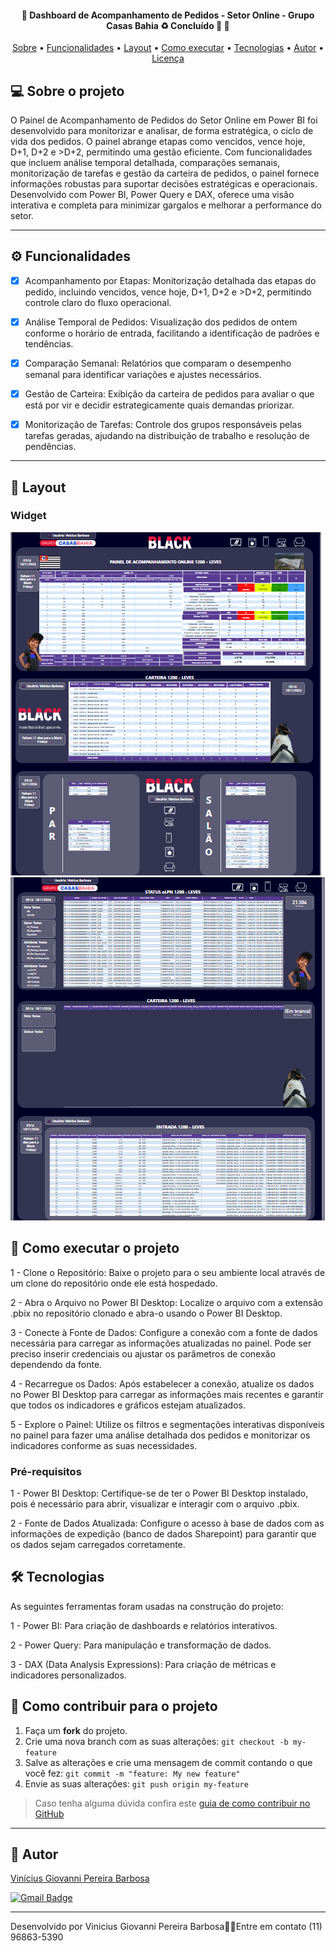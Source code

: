 <h4 align="center"> 
	🚧  Dashboard de Acompanhamento de Pedidos - Setor Online - Grupo Casas Bahia ♻️ Concluído 🚀 🚧
</h4>

<p align="center">
 <a href="#-sobre-o-projeto">Sobre</a> •
 <a href="#-funcionalidades">Funcionalidades</a> •
 <a href="#-layout">Layout</a> • 
 <a href="#-como-executar-o-projeto">Como executar</a> • 
 <a href="#-tecnologias">Tecnologias</a> • 
 <a href="#-autor">Autor</a> • 
 <a href="#user-content--licença">Licença</a>
</p>


## 💻 Sobre o projeto

O Painel de Acompanhamento de Pedidos do Setor Online em Power BI foi desenvolvido para monitorizar e analisar, de forma estratégica, o ciclo de vida dos pedidos. O painel abrange etapas como vencidos, vence hoje, D+1, D+2 e >D+2, permitindo uma gestão eficiente. Com funcionalidades que incluem análise temporal detalhada, comparações semanais, monitorização de tarefas e gestão da carteira de pedidos, o painel fornece informações robustas para suportar decisões estratégicas e operacionais. Desenvolvido com Power BI, Power Query e DAX, oferece uma visão interativa e completa para minimizar gargalos e melhorar a performance do setor.

---

## ⚙️ Funcionalidades

- [x] Acompanhamento por Etapas: Monitorização detalhada das etapas do pedido, incluindo vencidos, vence hoje, D+1, D+2 e >D+2, permitindo controle claro do fluxo operacional.
      
- [x] Análise Temporal de Pedidos: Visualização dos pedidos de ontem conforme o horário de entrada, facilitando a identificação de padrões e tendências.

- [x] Comparação Semanal: Relatórios que comparam o desempenho semanal para identificar variações e ajustes necessários.
      
- [x] Gestão de Carteira: Exibição da carteira de pedidos para avaliar o que está por vir e decidir estrategicamente quais demandas priorizar.
      
- [x] Monitorização de Tarefas: Controle dos grupos responsáveis pelas tarefas geradas, ajudando na distribuição de trabalho e resolução de pendências.
      
---
## 🎨 Layout

### Widget
![Widget1](https://github.com/Vinicius-Giovanni/PB---Painel-de-Acompanhamento-ON---CB/blob/main/tela1.png)<br>
![Widget2](https://github.com/Vinicius-Giovanni/PB---Painel-de-Acompanhamento-ON---CB/blob/main/tela2.png)<br>



## 🚀 Como executar o projeto

1 - Clone o Repositório: Baixe o projeto para o seu ambiente local através de um clone do repositório onde ele está hospedado.

2 - Abra o Arquivo no Power BI Desktop: Localize o arquivo com a extensão .pbix no repositório clonado e abra-o usando o Power BI Desktop.

3 - Conecte à Fonte de Dados: Configure a conexão com a fonte de dados necessária para carregar as informações atualizadas no painel. Pode ser preciso inserir credenciais ou ajustar os parâmetros de conexão dependendo da fonte.

4 - Recarregue os Dados: Após estabelecer a conexão, atualize os dados no Power BI Desktop para carregar as informações mais recentes e garantir que todos os indicadores e gráficos estejam atualizados.

5 - Explore o Painel: Utilize os filtros e segmentações interativas disponíveis no painel para fazer uma análise detalhada dos pedidos e monitorizar os indicadores conforme as suas necessidades.


### Pré-requisitos

1 - Power BI Desktop: Certifique-se de ter o Power BI Desktop instalado, pois é necessário para abrir, visualizar e interagir com o arquivo .pbix.

2 - Fonte de Dados Atualizada: Configure o acesso à base de dados com as informações de expedição (banco de dados Sharepoint) para garantir que os dados sejam carregados corretamente.

## 🛠 Tecnologias

As seguintes ferramentas foram usadas na construção do projeto:

1 - Power BI: Para criação de dashboards e relatórios interativos.

2 - Power Query: Para manipulação e transformação de dados.

3 - DAX (Data Analysis Expressions): Para criação de métricas e indicadores personalizados.

## 💪 Como contribuir para o projeto

1. Faça um **fork** do projeto.
2. Crie uma nova branch com as suas alterações: `git checkout -b my-feature`
3. Salve as alterações e crie uma mensagem de commit contando o que você fez: `git commit -m "feature: My new feature"`
4. Envie as suas alterações: `git push origin my-feature`
> Caso tenha alguma dúvida confira este [guia de como contribuir no GitHub](./CONTRIBUTING.md)

---

## 🦸 Autor

<a href="[https://github.com/jonataalmeida](https://github.com/Vinicius-Giovanni)-">
Vinícius Giovanni Pereira Barbosa</a>
 <br />
 
[![Gmail Badge](https://img.shields.io/badge/-viniciusgiovanni2003@gmail.com-c14438?style=flat-square&logo=Gmail&logoColor=white&link=mailto:mthalvarez2005@gmail.com)](mailto:mthalvarez2005@gmail.com)

---


Desenvolvido por Vinicius Giovanni Pereira Barbosa👋🏽Entre em contato (11) 96863-5390
